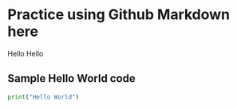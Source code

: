 # Practice using Github Markdown here

Hello
Hello 

## Sample Hello World code 
```python
print("Hello World")
```
